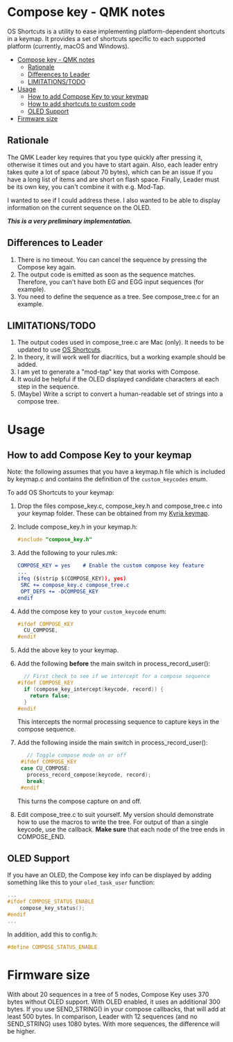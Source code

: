 # Compose key - QMK notes

OS Shortcuts is a utility to ease implementing platform-dependent shortcuts in a keymap. It provides a set of shortcuts specific to each supported platform (currently, macOS and Windows).
<!--ts-->
   * [Compose key - QMK notes](#compose-key---qmk-notes)
      * [Rationale](#rationale)
      * [Differences to Leader](#differences-to-leader)
      * [LIMITATIONS/TODO](#limitationstodo)
   * [Usage](#usage)
      * [How to add Compose Key to your keymap](#how-to-add-compose-key-to-your-keymap)
      * [How to add shortcuts to custom code](#how-to-add-shortcuts-to-custom-code)
      * [OLED Support](#oled-support)
   * [Firmware size](#firmware-size)

<!--te-->

## Rationale

The QMK Leader key requires that you type quickly after pressing it, otherwise it times out and you have to start again. Also, each leader entry takes quite a lot of space (about 70 bytes), which can be an issue if you have a long list of items and are short on flash space. Finally, Leader must be its own key, you can't combine it with e.g. Mod-Tap.

I wanted to see if I could address these. I also wanted to be able to display information on the current sequence on the OLED.

***This is a very preliminary implementation.***

## Differences to Leader

1. There is no timeout. You can cancel the sequence by pressing the Compose key again.
2. The output code is emitted as soon as the sequence matches. Therefore, you can't have both EG and EGG input sequences (for example).
3. You need to define the sequence as a tree. See compose_tree.c for an example. 

## LIMITATIONS/TODO

1. The output codes used in compose_tree.c are Mac (only). It needs to be updated to use [OS Shortcuts](../../../../keyboard-notes/tree/master/qmk-os-shortcuts).
2. In theory, it will work well for diacritics, but a working example should be added.
3. I am yet to generate a "mod-tap" key that works with Compose.
4. It would be helpful if the OLED displayed candidate characters at each step in the sequence.
5. (Maybe) Write a script to convert a human-readable set of strings into a compose tree.

# Usage

## How to add Compose Key to your keymap

Note: the following assumes that you have a keymap.h file which is included by keymap.c and contains the definition of the `custom_keycodes`  enum.

To add OS Shortcuts to your keymap:

1. Drop the files compose_key.c, compose_key.h and compose_tree.c into your keymap folder. These can be obtained from my [Kyria keymap](../../../../keyboard-firmware/tree/master/kyria-rsthd-prime).

2. Include compose_key.h in your keymap.h:

   ```c
   #include "compose_key.h"
   ```

3. Add the following to your rules.mk:

   ```cmake
   COMPOSE_KEY = yes	# Enable the custom compose key feature
   ...
   ifeq ($(strip $(COMPOSE_KEY)), yes)
   	SRC += compose_key.c compose_tree.c
   	OPT_DEFS += -DCOMPOSE_KEY
   endif
   ```
   
6. Add the compose key to your `custom_keycode` enum:

   ```c
   #ifdef COMPOSE_KEY
     CU_COMPOSE,
   #endif
   ```
   
5. Add the above key to your keymap.

9. Add the following **before** the main switch in process_record_user():

   ```c
     // First check to see if we intercept for a compose sequence
   #ifdef COMPOSE_KEY
     if (compose_key_intercept(keycode, record)) {
       return false;
     }
   #endif
   ```

   This intercepts the normal processing sequence to capture keys in the compose sequence.

10. Add the following inside the main switch in process_record_user():

    ```c
       // Toggle compose mode on or off
     #ifdef COMPOSE_KEY
     case CU_COMPOSE:
       process_record_compose(keycode, record);
       break;
     #endif
    ```

    This turns the compose capture on and off.

9. Edit compose_tree.c to suit yourself. My version should demonstrate how to use the macros to write the tree. For output of than a single keycode, use the callback. **Make sure** that each node of the tree ends in COMPOSE_END.

## OLED Support

If you have an OLED, the Compose key info can be displayed by adding something like this to your `oled_task_user` function: 

```c
...
#ifdef COMPOSE_STATUS_ENABLE
    compose_key_status();
#endif
...
```

In addition, add this to config.h:

```c
#define COMPOSE_STATUS_ENABLE
```


# Firmware size

With about 20 sequences in a tree of 5 nodes, Compose Key uses 370 bytes without OLED support. With OLED enabled, it uses an additional 300 bytes. If you use SEND_STRING() in your compose callbacks, that will add at least 500 bytes. In comparison, Leader with 12 sequences (and no SEND_STRING) uses 1080 bytes. With more sequences, the difference will be higher.
